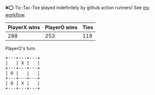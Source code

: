 :x::o: Tic-Tac-Toe played indefinitely by github action runners! See [my workflow](.github/workflows/play.yaml).

|PlayerX wins|PlayerO wins|Ties|
|-|-|-|
|288|253|118|

PlayerO's turn.

<pre>
+---+---+---+
|   | X |   |
+---+---+---+
| O |   |   |
+---+---+---+
| O | X |   |
+---+---+---+
</pre>